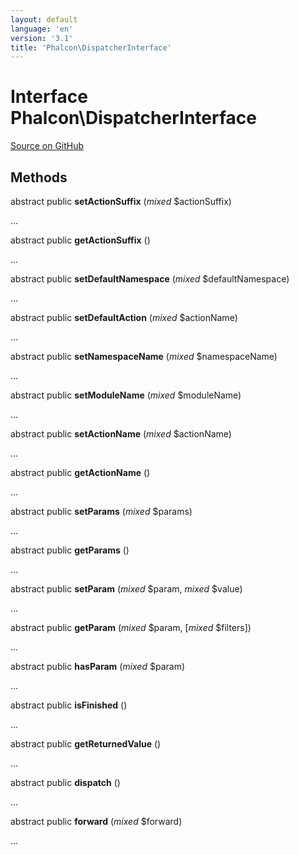 ```yaml
---
layout: default
language: 'en'
version: '3.1'
title: 'Phalcon\DispatcherInterface'
---
```

# Interface **Phalcon\DispatcherInterface**

<a href="https://github.com/phalcon/cphalcon/tree/v3.1.0/phalcon/dispatcherinterface.zep" class="btn btn-default btn-sm">Source on GitHub</a>

## Methods
abstract public  **setActionSuffix** (*mixed* $actionSuffix)

...


abstract public  **getActionSuffix** ()

...


abstract public  **setDefaultNamespace** (*mixed* $defaultNamespace)

...


abstract public  **setDefaultAction** (*mixed* $actionName)

...


abstract public  **setNamespaceName** (*mixed* $namespaceName)

...


abstract public  **setModuleName** (*mixed* $moduleName)

...


abstract public  **setActionName** (*mixed* $actionName)

...


abstract public  **getActionName** ()

...


abstract public  **setParams** (*mixed* $params)

...


abstract public  **getParams** ()

...


abstract public  **setParam** (*mixed* $param, *mixed* $value)

...


abstract public  **getParam** (*mixed* $param, [*mixed* $filters])

...


abstract public  **hasParam** (*mixed* $param)

...


abstract public  **isFinished** ()

...


abstract public  **getReturnedValue** ()

...


abstract public  **dispatch** ()

...


abstract public  **forward** (*mixed* $forward)

...


